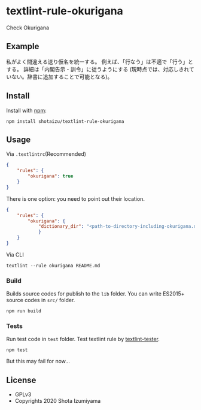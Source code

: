 # textlint-rule-okurigana

Check Okurigana

## Example

私がよく間違える送り仮名を統一する。
例えば、「行なう」は不適で「行う」とする。
詳細は「内閣告示・訓令」に従うようにする (現時点では、対応しきれていない。辞書に追加することで可能となる)。

## Install

Install with [npm](https://www.npmjs.com/):

    npm install shotaizu/textlint-rule-okurigana

## Usage

Via `.textlintrc`(Recommended)

```json
{
    "rules": {
        "okurigana": true
    }
}
```

There is one option: you need to point out their location.

```json
{
    "rules": {
        "okurigana": {
            "dictionary_dir": "<path-to-directory-including-okurigana.dic>"
            }
    }
}
```

Via CLI

```
textlint --rule okurigana README.md
```

### Build

Builds source codes for publish to the `lib` folder.
You can write ES2015+ source codes in `src/` folder.

    npm run build

### Tests

Run test code in `test` folder.
Test textlint rule by [textlint-tester](https://github.com/textlint/textlint-tester).

    npm test

But this may fail for now...

## License

- GPLv3
- Copyrights 2020 Shota Izumiyama
